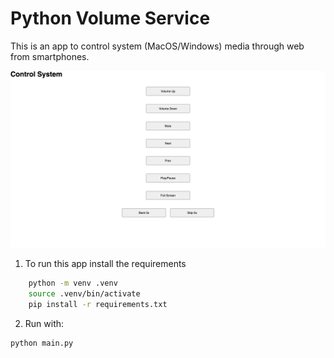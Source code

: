 # Python Volume Service

This is an app to control system (MacOS/Windows) media through web from smartphones.

![Sample image](./img/sample%20image.png)

1. To run this app install the requirements

```bash
    python -m venv .venv
    source .venv/bin/activate
    pip install -r requirements.txt
```


2. Run with:

```bash
python main.py
```